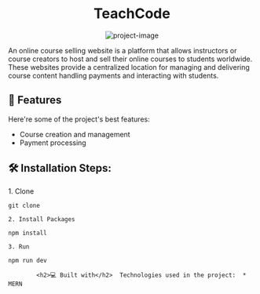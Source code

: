 <h1 align="center" id="title">TeachCode</h1>

<p align="center"><img src="[https://cdn.pixabay.com/photo/2015/04/23/17/41/javascript-736400_1280.png](https://github.com/Girishbari/Course-Selling/blob/main/server/Blue%20Yellow%20Futuristic%20Virtual%20Technology%20Blog%20Banner.png)" alt="project-image"></p>

<p id="description">An online course selling website is a platform that allows instructors or course creators to host and sell their online courses to students worldwide. These websites provide a centralized location for managing and delivering course content handling payments and interacting with students.</p>

  
  
<h2>🧐 Features</h2>

Here're some of the project's best features:

*   Course creation and management
*   Payment processing

<h2>🛠️ Installation Steps:</h2>

<p>1. Clone</p>

```
git clone 
```

<p><code>2. Install Packages</code></p>

```
npm install
```

<p><code>3. Run</code></p>

```
npm run dev
```

`         <h2>💻 Built with</h2>  Technologies used in the project:  *   MERN     `
